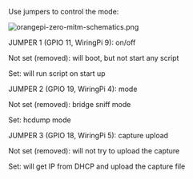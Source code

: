 Use jumpers to control the mode:

![orangepi-zero-mitm-schematics.png](orangepi-zero-mitm-schematics.png)


JUMPER 1 (GPIO 11, WiringPi 9): on/off

Not set (removed): will boot, but not start any script

Set: will run script on start up


JUMPER 2 (GPIO 19, WiringPi 4): mode

Not set (removed): bridge sniff mode

Set: hcdump mode


JUMPER 3 (GPIO 18, WiringPi 5): capture upload

Not set (removed): will not try to upload the capture

Set: will get IP from DHCP and upload the capture file
